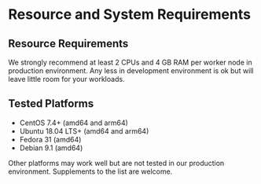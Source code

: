 
# Resource and System Requirements

## Resource Requirements
We strongly recommend at least 2 CPUs and 4 GB RAM per worker node in production environment.
Any less in development environment is ok but will leave little room for your workloads.

## Tested Platforms
* CentOS 7.4+ (amd64 and arm64)
* Ubuntu 18.04 LTS+ (amd64 and arm64)
* Fedora 31 (amd64)
* Debian 9.1 (amd64)

Other platforms may work well but are not tested in our production environment. Supplements to the list are welcome.
